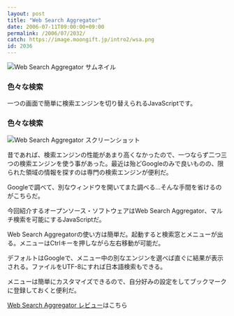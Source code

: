 ```yaml
---
layout: post
title: "Web Search Aggregator"
date: 2006-07-11T09:00:00+09:00
permalink: /2006/07/2032/
catch: https://image.moongift.jp/intro2/wsa.png
id: 2036
---
```

 ![Web Search Aggregator サムネイル](https://image.moongift.jp/intro2/wsa.t.png "Web Search Aggregator サムネイル")
  

### 色々な検索
  
一つの画面で簡単に検索エンジンを切り替えられるJavaScriptです。  
<!--more-->  

### 色々な検索
  

![Web Search Aggregator スクリーンショット](https://image.moongift.jp/intro2/wsa.png "Web Search Aggregator スクリーンショット")

  

昔であれば、検索エンジンの性能があまり高くなかったので、一つならず二つ三つの検索エンジンを使う事があった。最近は殆どGoogleのみで良いものの、限られた領域の情報を探すのは専門の検索エンジンが便利だ。

  

Googleで調べて、別なウィンドウを開いてまた調べる…そんな手間を省けるのがこちらだ。

  

今回紹介するオープンソース・ソフトウェアはWeb Search Aggregator、マルチ検索を可能にするJavaScriptだ。

  

Web Search Aggregatorの使い方は簡単だ。起動すると検索窓とメニューが出る。メニューはCtrlキーを押しながら左右移動が可能だ。

  

デフォルトはGoogleで、メニュー中の別なエンジンを選べば直ぐに結果が表示される。ファイルをUTF-8にすれば日本語検索もできる。

  

メニューは簡単にカスタマイズできるので、自分好みの設定をしてブックマークに登録しておくと便利だ。

  

[Web Search Aggregator レビュー](http://oss.moongift.jp/review/i-2036.html)はこちら

